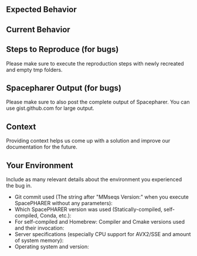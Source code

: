 ## Expected Behavior

## Current Behavior

## Steps to Reproduce (for bugs)
Please make sure to execute the reproduction steps with newly recreated and empty tmp folders.

## Spacepharer Output (for bugs)
Please make sure to also post the complete output of Spacepharer. You can use gist.github.com for large output.

## Context
Providing context helps us come up with a solution and improve our documentation for the future.

## Your Environment
Include as many relevant details about the environment you experienced the bug in.
* Git commit used (The string after "MMseqs Version:" when you execute SpacePHARER without any parameters):
* Which SpacePHARER version was used (Statically-compiled, self-compiled, Conda, etc.):
* For self-compiled and Homebrew: Compiler and Cmake versions used and their invocation:
* Server specifications (especially CPU support for AVX2/SSE and amount of system memory):
* Operating system and version:
